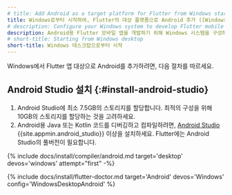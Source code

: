 ```yaml
---
# title: Add Android as a target platform for Flutter from Windows start
title: Windows로부터 시작하여, Flutter의 대상 플랫폼으로 Android 추가 ([Windows] Windows + Android)
# description: Configure your Windows system to develop Flutter mobile apps for Android.
description: Android용 Flutter 모바일 앱을 개발하기 위해 Windows 시스템을 구성하세요.
# short-title: Starting from Windows desktop
short-title: Windows 데스크탑으로부터 시작
---
```


Windows에서 Flutter 앱 대상으로 Android를 추가하려면, 다음 절차를 따르세요.

## Android Studio 설치 {:#install-android-studio}

1. Android Studio에 최소 7.5GB의 스토리지를 할당합니다. 
   최적의 구성을 위해 10GB의 스토리지를 할당하는 것을 고려하세요.
2. Android용 Java 또는 Kotlin 코드를 디버깅하고 컴파일하려면, 
   [Android Studio][] {{site.appmin.android_studio}} 이상을 설치하세요. 
   Flutter에는 Android Studio의 풀버전이 필요합니다.

{% include docs/install/compiler/android.md target='desktop' devos='windows' attempt="first" -%}

{% include docs/install/flutter-doctor.md target='Android' devos='Windows' config='WindowsDesktopAndroid' %}

[Android Studio]: https://developer.android.com/studio/install#win
